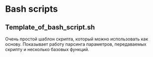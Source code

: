 # Bash scripts
## Template_of_bash_script.sh
Очень простой шаблон скрипта, который можно использовать как основу. Показывает работу парсинга параметров, передаваемых скрипту и несколько базовых функций.

